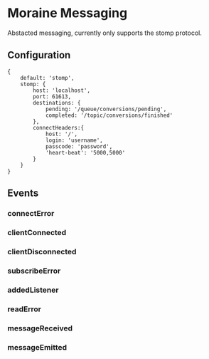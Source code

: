 # Moraine Messaging

Abstacted messaging, currently only supports the stomp protocol.

## Configuration

```
{
    default: 'stomp',
    stomp: {
        host: 'localhost',
        port: 61613,
        destinations: {
            pending: '/queue/conversions/pending',
            completed: '/topic/conversions/finished'
        },
        connectHeaders:{
            host: '/',
            login: 'username',
            passcode: 'password',
            'heart-beat': '5000,5000'
        }
    }
}
```

## Events

### connectError

### clientConnected

### clientDisconnected

### subscribeError

### addedListener

### readError

### messageReceived

### messageEmitted
